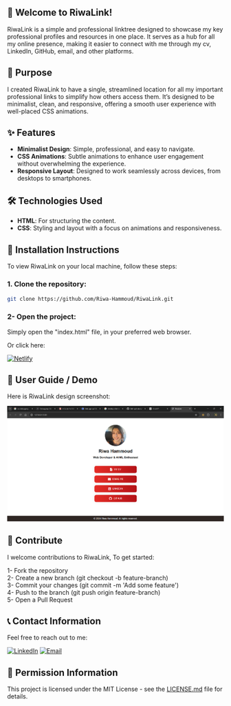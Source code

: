 ## 🌟 Welcome to RiwaLink!
RiwaLink is a simple and professional linktree designed to showcase my key professional profiles and resources in one place. It serves as a hub for all my online presence, making it easier to connect with me through my cv, LinkedIn, GitHub, email, and other platforms.

## 🎯 Purpose

I created RiwaLink to have a single, streamlined location for all my important professional links to simplify how others access them. It’s designed to be minimalist, clean, and responsive, offering a smooth user experience with well-placed CSS animations.

## ✨ Features

- **Minimalist Design**: Simple, professional, and easy to navigate.
- **CSS Animations**: Subtle animations to enhance user engagement without overwhelming the experience.
- **Responsive Layout**: Designed to work seamlessly across devices, from desktops to smartphones.


## 🛠️ Technologies Used

- **HTML**: For structuring the content.
- **CSS**: Styling and layout with a focus on animations and responsiveness.


## 🚀 Installation Instructions

To view RiwaLink on your local machine, follow these steps:

### 1. Clone the repository:

```bash
git clone https://github.com/Riwa-Hammoud/RiwaLink.git
```

<h3>2- Open the project:</h3>
<p>Simply open the "index.html" file, in your preferred web browser.</p> 

Or click here:

[![Netlify](https://img.shields.io/badge/netlify-545a61?logo=netlify&logoColor=fff)](https://riwalink.netlify.app)


## 🎥 User Guide / Demo

<p>Here is RiwaLink design screenshot:</p>
<img src="https://github.com/Riwa-Hammoud/RiwaLink/blob/main/riwalink.png">

## 🤝 Contribute

<p>I welcome contributions to RiwaLink, To get started: <br>

1- Fork the repository <br>
2- Create a new branch (git checkout -b feature-branch) <br>
3- Commit your changes (git commit -m 'Add some feature') <br>
4- Push to the branch (git push origin feature-branch) <br>
5- Open a Pull Request
</p>

## 📞 Contact Information

<p>Feel free to reach out to me: </p>

[![LinkedIn](https://img.shields.io/badge/-LinkedIn-blue?style=flat-square&logo=LinkedIn&logoColor=white)](https://www.linkedin.com/in/riwa-hammoud)
[![Email](https://img.shields.io/badge/-Email-red?style=flat-square&logo=Gmail&logoColor=white)](mailto:riwa.a.hammoud@gmail.com)

## 📄 Permission Information

<p>This project is licensed under the MIT License - see the <a href="LICENSE">LICENSE.md</a> file for details.</p>
